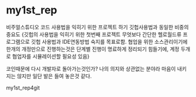 my1st_rep
=========
비주얼스튜디오 코드 사용법을 익히기 위한 프로젝트
 하기 깃헙사용법과 동일한 비중의 중요도
{깃헙의 사용법을 익히기 위한 첫번째 프로젝트
무엇보다 간단한 헬로월드류 프로그램으로 깃헙 사용법과 IDE연동방법 숙지를
목표로함. 협업을 위한 소스관리이기에 한개의 개정만으로 진행하는것은
단계별 진행이 명료하게 정리되기 힘들기에, 계정 두개로 협업자를 시뮬레이션할 필요성 있음}

코인때문에 다시 개발자로 돌아가는것인가? 나의 의지와 상관없는 분야라 마음이 내키지는 않지만 일단 발은 들여 놓은것 같다.

my1st_rep4git